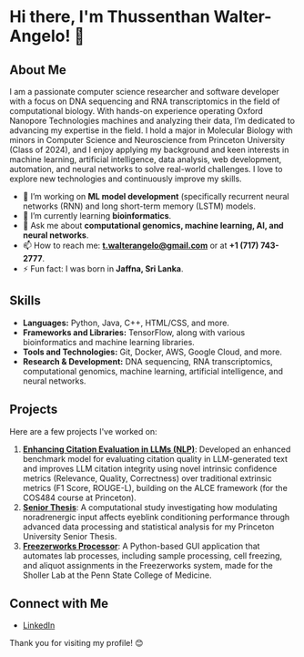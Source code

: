 # Hi there, I'm Thussenthan Walter-Angelo! 👋

## About Me

I am a passionate computer science researcher and software developer with a focus on DNA sequencing and RNA transcriptomics in the field of computational biology. With hands-on experience operating Oxford Nanopore Technologies machines and analyzing their data, I’m dedicated to advancing my expertise in the field. I hold a major in Molecular Biology with minors in Computer Science and Neuroscience from Princeton University (Class of 2024), and I enjoy applying my background and keen interests in machine learning, artificial intelligence, data analysis, web development, automation, and neural networks to solve real-world challenges. I love to explore new technologies and continuously improve my skills.

- 🔭 I’m working on **ML model development** (specifically recurrent neural networks (RNN) and long short-term memory (LSTM) models.
- 🌱 I’m currently learning **bioinformatics**.
- 💬 Ask me about **computational genomics, machine learning, AI, and neural networks**.
- 📫 How to reach me: **t.walterangelo@gmail.com** or at **+1 (717) 743-2777**.
- ⚡ Fun fact: I was born in **Jaffna, Sri Lanka**.

## Skills

- **Languages:** Python, Java, C++, HTML/CSS, and more.
- **Frameworks and Libraries:** TensorFlow, along with various bioinformatics and machine learning libraries.
- **Tools and Technologies:** Git, Docker, AWS, Google Cloud, and more.
- **Research & Development:** DNA sequencing, RNA transcriptomics, computational genomics, machine learning, artificial intelligence, and neural networks.

## Projects

Here are a few projects I've worked on:

1. **[Enhancing Citation Evaluation in LLMs (NLP)](https://github.com/thussenthan/NLP)**: Developed an enhanced benchmark model for evaluating citation quality in LLM-generated text and improves LLM citation integrity using novel intrinsic confidence metrics (Relevance, Quality, Correctness) over traditional extrinsic metrics (F1 Score, ROUGE-L), building on the ALCE framework (for the COS484 course at Princeton).
2. **[Senior Thesis](https://github.com/thussenthan/Senior-Thesis_2024)**: A computational study investigating how modulating noradrenergic input affects eyeblink conditioning performance through advanced data processing and statistical analysis for my Princeton University Senior Thesis.
3. **[Freezerworks Processor](https://github.com/thussenthan/Freezerworks-Processor)**: A Python-based GUI application that automates lab processes, including sample processing, cell freezing, and aliquot assignments in the Freezerworks system, made for the Sholler Lab at the Penn State College of Medicine.

## Connect with Me

- [LinkedIn](https://www.linkedin.com/in/thussenthan-walter-angelo/)

Thank you for visiting my profile! 😊
